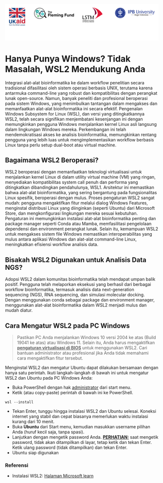 ![collaboration-logo](../IM/Github_image_banner.png)

# **Hanya Punya Windows? Tidak Masalah, WSL2 Mendukung Anda**

Integrasi alat-alat bioinformatika ke dalam workflow penelitian secara tradisional difasilitasi oleh sistem operasi berbasis UNIX, terutama karena antarmuka command-line yang robust dan kompatibilitas dengan perangkat lunak open-source. Namun, banyak peneliti dan profesional beroperasi pada sistem Windows, yang menimbulkan tantangan dalam mengakses dan memanfaatkan alat-alat bioinformatika ini secara efektif. Pengenalan Windows Subsystem for Linux (WSL), dan versi yang ditingkatkannya WSL2, telah secara signifikan menjembatani kesenjangan ini dengan memungkinkan pengguna Windows menjalankan kernel Linux asli langsung dalam lingkungan Windows mereka. Perkembangan ini telah mendemokratisasi akses ke analisis bioinformatika, memungkinkan rentang pengguna yang lebih luas untuk mengimplementasikan workflow berbasis Linux tanpa perlu setup dual-boot atau virtual machine.

## Bagaimana WSL2 Beroperasi?

WSL2 beroperasi dengan memanfaatkan teknologi virtualisasi untuk menjalankan kernel Linux di dalam utility virtual machine (VM) yang ringan, menyediakan kompatibilitas system call penuh dan performa yang ditingkatkan dibandingkan pendahulunya, WSL1. Arsitektur ini memastikan bahwa alat-alat bioinformatika, yang sering bergantung pada fungsionalitas Linux spesifik, beroperasi dengan mulus. Proses pengaturan WSL2 sangat mudah: pengguna mengaktifkan fitur melalui dialog Windows Features, menginstal distribusi Linux yang diinginkan (seperti Ubuntu) dari Microsoft Store, dan mengkonfigurasi lingkungan mereka sesuai kebutuhan. Pengaturan ini memungkinkan instalasi alat-alat bioinformatika penting dan package manager seperti Conda atau Mamba, memfasilitasi pengelolaan dependensi dan environment perangkat lunak. Selain itu, kemampuan WSL2 untuk mengakses sistem file Windows memastikan interoperabilitas yang mulus antara aplikasi Windows dan alat-alat command-line Linux, meningkatkan efisiensi workflow analisis data.

## Bisakah WSL2 Digunakan untuk Analisis Data NGS?

Adopsi WSL2 dalam komunitas bioinformatika telah mendapat umpan balik positif. Pengguna telah melaporkan eksekusi yang berhasil dari berbagai workflow bioinformatika, termasuk analisis data next-generation sequencing (NGS), RNA sequencing, dan simulasi molecular docking. Dengan menggunakan conda sebagai package dan environment manager, menggunakan alat-alat bioinformatika dalam WSL2 menjadi mulus dan mudah diatur.

## Cara Mengatur WSL2 pada PC Windows

> Pastikan PC Anda menjalankan Windows 10 versi 2004 ke atas (Build 19041 ke atas) atau Windows 11. Selain itu, Anda harus mengaktifkan <ins>**pengaturan virtualisasi di BIOS**</ins> untuk menggunakan WSL2. Cari bantuan administrator atau profesional jika Anda tidak memahami cara mengaktifkan fitur tersebut.

Menginstal WSL2 dan mengatur Ubuntu dapat dilakukan bersamaan dengan hanya satu perintah. Ikuti langkah-langkah di bawah ini untuk mengatur WSL2 dan Ubuntu pada PC Windows Anda:

- Buka PowerShell dengan hak <ins>administrator</ins> dari start menu.
- Ketik (atau copy-paste) perintah di bawah ini ke PowerShell.

```
wsl --install
```

- Tekan Enter, tunggu hingga instalasi WSL2 dan Ubuntu selesai. Koneksi internet yang stabil dan cepat biasanya memerlukan waktu instalasi kurang dari 10 menit.
- Buka **Ubuntu** dari Start menu, kemudian masukkan username pilihan Anda (huruf kecil saja, tanpa spasi).
- Lanjutkan dengan mengetik password Anda. **<ins>PERHATIAN:</ins>** saat mengetik password, tidak akan ditampilkan di layar, tetap ketik dan tekan Enter. Ketik ulang password (tidak ditampilkan) dan tekan Enter.
- Ubuntu siap digunakan

### Referensi
- Instalasi WSL2: [Halaman Microsoft learn](https://learn.microsoft.com/en-us/windows/wsl/install)
